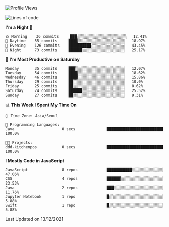 <!--START_SECTION:waka-->
![Profile Views](http://img.shields.io/badge/Profile%20Views-12-blue)

![Lines of code](https://img.shields.io/badge/From%20Hello%20World%20I%27ve%20Written-54%20Thousand%20lines%20of%20code-blue)

**I'm a Night 🦉** 

```text
🌞 Morning    36 commits     ███░░░░░░░░░░░░░░░░░░░░░░   12.41% 
🌆 Daytime    55 commits     ████░░░░░░░░░░░░░░░░░░░░░   18.97% 
🌃 Evening    126 commits    ██████████░░░░░░░░░░░░░░░   43.45% 
🌙 Night      73 commits     ██████░░░░░░░░░░░░░░░░░░░   25.17%

```
📅 **I'm Most Productive on Saturday** 

```text
Monday       35 commits     ███░░░░░░░░░░░░░░░░░░░░░░   12.07% 
Tuesday      54 commits     ████░░░░░░░░░░░░░░░░░░░░░   18.62% 
Wednesday    46 commits     ████░░░░░░░░░░░░░░░░░░░░░   15.86% 
Thursday     29 commits     ██░░░░░░░░░░░░░░░░░░░░░░░   10.0% 
Friday       25 commits     ██░░░░░░░░░░░░░░░░░░░░░░░   8.62% 
Saturday     74 commits     ██████░░░░░░░░░░░░░░░░░░░   25.52% 
Sunday       27 commits     ██░░░░░░░░░░░░░░░░░░░░░░░   9.31%

```


📊 **This Week I Spent My Time On** 

```text
⌚︎ Time Zone: Asia/Seoul

💬 Programming Languages: 
Java                     0 secs              █████████████████████████   100.0%

🐱‍💻 Projects: 
ddd-kitchenpos           0 secs              █████████████████████████   100.0%

```

**I Mostly Code in JavaScript** 

```text
JavaScript               8 repos             ███████████░░░░░░░░░░░░░░   47.06% 
CSS                      4 repos             ██████░░░░░░░░░░░░░░░░░░░   23.53% 
Java                     2 repos             ███░░░░░░░░░░░░░░░░░░░░░░   11.76% 
Jupyter Notebook         1 repo              █░░░░░░░░░░░░░░░░░░░░░░░░   5.88% 
Swift                    1 repo              █░░░░░░░░░░░░░░░░░░░░░░░░   5.88%

```



 Last Updated on 13/12/2021
<!--END_SECTION:waka-->
